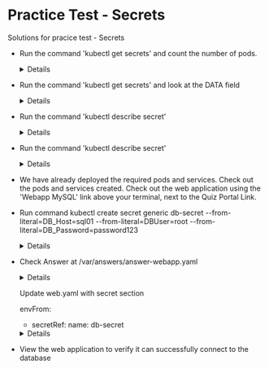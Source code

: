 # Practice Test - Secrets


Solutions for pracice test - Secrets
- Run the command 'kubectl get secrets' and count the number of pods.
  
  <details>
  ```
  $ kubectl get secrets
  ```
  </details>
    
- Run the command 'kubectl get secrets' and look at the DATA field

  <details>
  ```
  $ kubectl get secrets
  ```
  </details>
  
- Run the command 'kubectl describe secret'

  <details>
  ```
  $ kubectl describe secret
  ```
  </details>
    
- Run the command 'kubectl describe secret'

  <details>
  ```
  $ kubectl describe secret
  ```
  </details>
  
- We have already deployed the required pods and services. Check out the pods and services created. Check out the web application using the 'Webapp MySQL' link above your terminal, next to the Quiz Portal Link.

- Run command kubectl create secret generic db-secret --from-literal=DB_Host=sql01 --from-literal=DBUser=root --from-literal=DB_Password=password123

  <details>
  ```
  $ kubectl create secret generic db-secret --from-literal=DB_Host=sql01 --from-literal=DB_User=root --from-literal=DB_Password=password123
  ```
  </details>
  
- Check Answer at /var/answers/answer-webapp.yaml

  <details>
  ```
  $ kubectl get pod webapp-pod -o yaml > web.yaml
  $ kubectl delete pod webapp-pod
  ```
  </details>
  
  Update web.yaml with secret section
  
  envFrom:
  - secretRef:
      name: db-secret
  
  <details>
  ```
  $ kubectl create -f web.yaml
  ```
  </details>
  
- View the web application to verify it can successfully connect to the database
